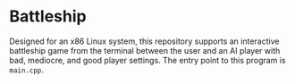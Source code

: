 # Battleship

Designed for an x86 Linux system, this repository supports an interactive battleship game from the terminal between the user and an AI player with bad, mediocre, and good player settings. The entry point to this program is `main.cpp`. 
